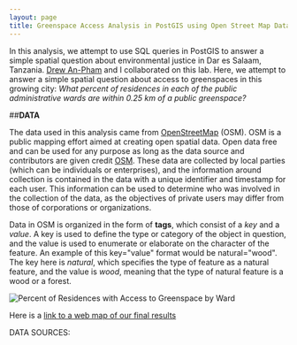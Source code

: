 ```yaml
---
layout: page
title: Greenspace Access Analysis in PostGIS using Open Street Map Data
---
```


In this analysis, we attempt to use SQL queries in PostGIS to answer a simple spatial question about environmental justice in Dar es Salaam, Tanzania. [Drew An-Pham](https://daptx.github.io/) and I collaborated on this lab. Here, we attempt to answer a simple spatial question about access to greenspaces in this growing city: _What percent of residences in each of the public administrative wards are within 0.25 km of a public greenspace?_

##**DATA**

The data used in this analysis came from [OpenStreetMap](https://www.openstreetmap.org/#map=15/-6.8564/39.1488) (OSM). OSM is a public mapping effort aimed at creating open spatial data. Open data free and can be used for any purpose as long as the data source and contributors are given credit [OSM](https://www.openstreetmap.org/about). These data are collected by local parties (which can be individuals or enterprises), and the information around collection is contained in the data with a unique identifier and timestamp for each user. This information can be used to determine who was involved in the collection of the data, as the objectives of private users may differ from those of corporations or organizations.

Data in OSM is organized in the form of **tags**, which consist of a _key_ and a _value_. A key is used to define the type or category of the object in question, and the value is used to enumerate or elaborate on the character of the feature. An example of this key="value" format would be natural="wood". The key here is _natural_, which specifies the type of feature as a natural feature, and the value is _wood_, meaning that the type of natural feature is a wood or a forest.

![Percent of Residences with Access to Greenspace by Ward](/assets/wardPct_DSM.png)

Here is a [link to a web map of our final results](/assets/index.html)

DATA SOURCES:
